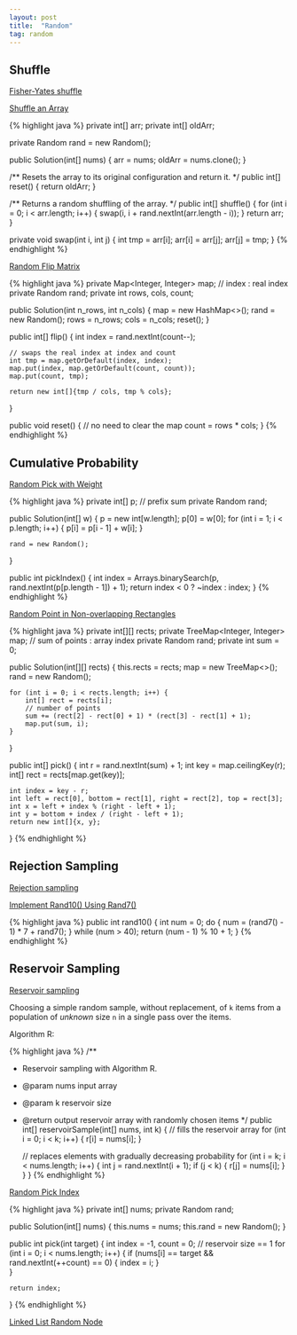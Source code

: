 ```yaml
---
layout: post
title:  "Random"
tag: random
---
```

## Shuffle

[Fisher-Yates shuffle](https://en.wikipedia.org/wiki/Fisher%E2%80%93Yates_shuffle)

[Shuffle an Array][shuffle-an-array]

{% highlight java %}
private int[] arr;
private int[] oldArr;

private Random rand = new Random();

public Solution(int[] nums) {
    arr = nums;
    oldArr = nums.clone();
}

/** Resets the array to its original configuration and return it. */
public int[] reset() {
    return oldArr;
}

/** Returns a random shuffling of the array. */
public int[] shuffle() {
    for (int i = 0; i < arr.length; i++) {
        swap(i, i + rand.nextInt(arr.length - i));
    }
    return arr;
}

private void swap(int i, int j) {
    int tmp = arr[i];
    arr[i] = arr[j];
    arr[j] = tmp;
}
{% endhighlight %}

[Random Flip Matrix][random-flip-matrix]

{% highlight java %}
private Map<Integer, Integer> map;  // index : real index
private Random rand;
private int rows, cols, count;

public Solution(int n_rows, int n_cols) {
    map = new HashMap<>();
    rand = new Random();
    rows = n_rows;
    cols = n_cols;
    reset();
}

public int[] flip() {
    int index = rand.nextInt(count--);

    // swaps the real index at index and count
    int tmp = map.getOrDefault(index, index);        
    map.put(index, map.getOrDefault(count, count));
    map.put(count, tmp);

    return new int[]{tmp / cols, tmp % cols};
}

public void reset() {
    // no need to clear the map
    count = rows * cols;
}
{% endhighlight %}

## Cumulative Probability

[Random Pick with Weight][random-pick-with-weight]

{% highlight java %}
private int[] p;  // prefix sum
private Random rand;

public Solution(int[] w) {
    p = new int[w.length];
    p[0] = w[0];
    for (int i = 1; i < p.length; i++) {
        p[i] = p[i - 1] + w[i];
    }

    rand = new Random();
}

public int pickIndex() {
    int index = Arrays.binarySearch(p, rand.nextInt(p[p.length - 1]) + 1);
    return index < 0 ? ~index : index;
}
{% endhighlight %}

[Random Point in Non-overlapping Rectangles][random-point-in-non-overlapping-rectangles]

{% highlight java %}
private int[][] rects;
private TreeMap<Integer, Integer> map;  // sum of points : array index
private Random rand;
private int sum = 0;

public Solution(int[][] rects) {
    this.rects = rects;
    map = new TreeMap<>();
    rand = new Random();

    for (int i = 0; i < rects.length; i++) {
        int[] rect = rects[i];
        // number of points
        sum += (rect[2] - rect[0] + 1) * (rect[3] - rect[1] + 1);
        map.put(sum, i);
    }
}

public int[] pick() {
    int r = rand.nextInt(sum) + 1;
    int key = map.ceilingKey(r);
    int[] rect = rects[map.get(key)];

    int index = key - r;
    int left = rect[0], bottom = rect[1], right = rect[2], top = rect[3];
    int x = left + index % (right - left + 1);
    int y = bottom + index / (right - left + 1);
    return new int[]{x, y};
}
{% endhighlight %}

## Rejection Sampling

[Rejection sampling](https://en.wikipedia.org/wiki/Rejection_sampling)

[Implement Rand10() Using Rand7()][implement-rand10-using-rand7]

{% highlight java %}
public int rand10() {
    int num = 0;
    do {
        num = (rand7() - 1) * 7 + rand7();
    } while (num > 40);
    return (num - 1) % 10 + 1;
}
{% endhighlight %}

## Reservoir Sampling

[Reservoir sampling](https://en.wikipedia.org/wiki/Reservoir_sampling)

Choosing a simple random sample, without replacement, of `k` items from a population of *unknown* size `n` in a single pass over the items.

Algorithm R:

{% highlight java %}
/**
 * Reservoir sampling with Algorithm R.
 * @param nums input array
 * @param k reservoir size
 * @return output reservoir array with randomly chosen items
 */
public int[] reservoirSample(int[] nums, int k) {
    // fills the reservoir array
    for (int i = 0; i < k; i++) {
        r[i] = nums[i];
    }

    // replaces elements with gradually decreasing probability
    for (int i = k; i < nums.length; i++) {
        int j = rand.nextInt(i + 1);
        if (j < k) {
            r[j] = nums[i];
        }
    }
}
{% endhighlight %}

[Random Pick Index][random-pick-index]

{% highlight java %}
private int[] nums;
private Random rand;

public Solution(int[] nums) {
    this.nums = nums;
    this.rand = new Random();
}

public int pick(int target) {
    int index = -1, count = 0;
    // reservoir size == 1
    for (int i = 0; i < nums.length; i++) {
        if (nums[i] == target && rand.nextInt(++count) == 0) {
            index = i;
        }     
    }

    return index;
}
{% endhighlight %}

[Linked List Random Node][linked-list-random-node]

[implement-rand10-using-rand7]: https://leetcode.com/problems/implement-rand10-using-rand7/
[linked-list-random-node]: https://leetcode.com/problems/linked-list-random-node/
[random-flip-matrix]: https://leetcode.com/problems/random-flip-matrix/
[random-pick-index]: https://leetcode.com/problems/random-pick-index/
[random-pick-with-weight]: https://leetcode.com/problems/random-pick-with-weight/
[random-point-in-non-overlapping-rectangles]: https://leetcode.com/problems/random-point-in-non-overlapping-rectangles/
[shuffle-an-array]: https://leetcode.com/problems/shuffle-an-array/
